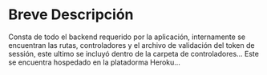 # Breve Descripción

Consta de todo el backend requerido por la aplicación, internamente se encuentran las rutas, controladores y el archivo de validación del token de sessión, este ultimo se incluyó dentro de la carpeta de controladores... Este se encuentra hospedado en la platadorma Heroku...
